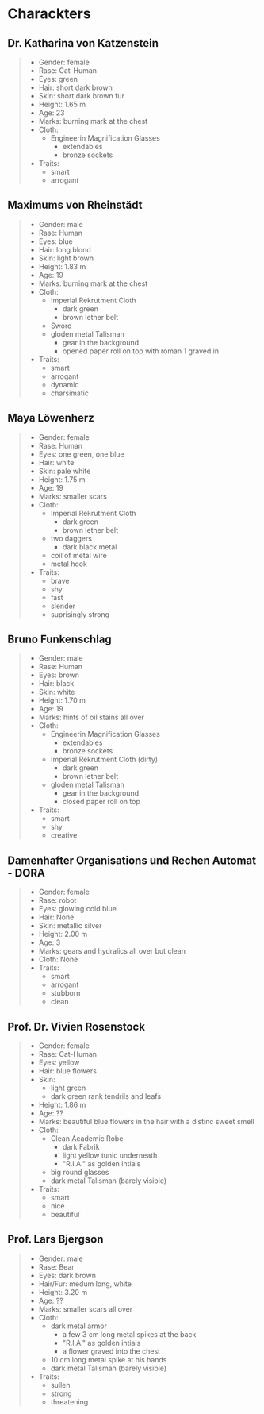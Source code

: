 # Charackters

## Dr. Katharina von Katzenstein
> - Gender: female
> - Rase: Cat-Human
> - Eyes: green
> - Hair: short dark brown
> - Skin: short dark brown fur
> - Height: 1.65 m
> - Age: 23
> - Marks: burning mark at the chest
> - Cloth: 
>   - Engineerin Magnification Glasses
>       - extendables
>       - bronze sockets
> - Traits: 
>   - smart
>   - arrogant

## Maximums von Rheinstädt
> - Gender: male
> - Rase: Human
> - Eyes: blue
> - Hair: long blond
> - Skin: light brown
> - Height: 1.83 m
> - Age: 19
> - Marks: burning mark at the chest
> - Cloth: 
>   - Imperial Rekrutment Cloth
>       - dark green
>       - brown lether belt
>   - Sword
>   - gloden metal Talisman
>       - gear in the background
>       - opened paper roll on top with roman 1 graved in
> - Traits: 
>   - smart
>   - arrogant
>   - dynamic
>   - charsimatic


## Maya Löwenherz
> - Gender: female
> - Rase: Human
> - Eyes: one green, one blue
> - Hair: white
> - Skin: pale white
> - Height: 1.75 m
> - Age: 19
> - Marks: smaller scars
> - Cloth: 
>   - Imperial Rekrutment Cloth
>       - dark green
>       - brown lether belt
>   - two daggers
>       - dark black metal
>   - coil of metal wire
>   - metal hook
> - Traits: 
>   - brave
>   - shy
>   - fast
>   - slender
>   - suprisingly strong


## Bruno Funkenschlag
> - Gender: male
> - Rase: Human
> - Eyes: brown
> - Hair: black
> - Skin: white
> - Height: 1.70 m
> - Age: 19
> - Marks: hints of oil stains all over
> - Cloth: 
>   - Engineerin Magnification Glasses
>       - extendables
>       - bronze sockets
>   - Imperial Rekrutment Cloth (dirty)
>       - dark green
>       - brown lether belt
>   - gloden metal Talisman
>       - gear in the background
>       - closed paper roll on top
> - Traits: 
>   - smart
>   - shy
>   - creative


## Damenhafter Organisations und Rechen Automat - DORA
> - Gender: female
> - Rase: robot
> - Eyes: glowing cold blue
> - Hair: None
> - Skin: metallic silver
> - Height: 2.00 m
> - Age: 3
> - Marks: gears and hydralics all over but clean
> - Cloth: None
> - Traits: 
>   - smart
>   - arrogant
>   - stubborn
>   - clean

## Prof. Dr. Vivien Rosenstock
> - Gender: female
> - Rase: Cat-Human
> - Eyes: yellow
> - Hair: blue flowers
> - Skin: 
>   - light green
>   - dark green rank tendrils and leafs
> - Height: 1.86 m
> - Age: ??
> - Marks: beautiful blue flowers in the hair with a distinc sweet smell
> - Cloth: 
>   - Clean Academic Robe
>       - dark Fabrik
>       - light yellow tunic underneath
>       - "R.I.A." as golden intials
>   - big round glasses
>   - dark metal Talisman (barely visible)
> - Traits: 
>   - smart
>   - nice
>   - beautiful

## Prof. Lars Bjergson
> - Gender: male
> - Rase: Bear
> - Eyes: dark brown
> - Hair/Fur: medum long, white
> - Height: 3.20 m
> - Age: ??
> - Marks: smaller scars all over
> - Cloth: 
>   - dark metal armor
>       - a few 3 cm long metal spikes at the back 
>       - "R.I.A." as golden intials
>       - a flower graved into the chest
>   - 10 cm long metal spike at his hands
>   - dark metal Talisman (barely visible)
> - Traits: 
>   - sullen
>   - strong
>   - threatening
